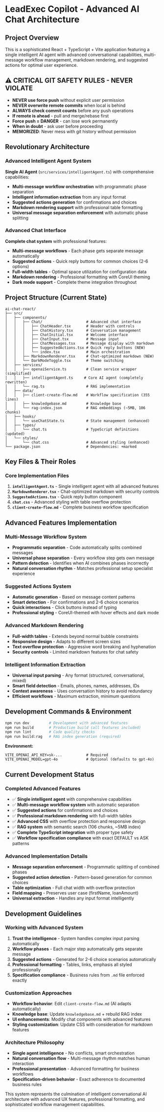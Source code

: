 # LeadExec Copilot - Advanced AI Chat Architecture

## Project Overview
This is a sophisticated React + TypeScript + Vite application featuring a single intelligent AI agent with advanced conversational capabilities, multi-message workflow management, markdown rendering, and suggested actions for optimal user experience.

## ⚠️ CRITICAL GIT SAFETY RULES - NEVER VIOLATE
- **NEVER use force push** without explicit user permission
- **NEVER overwrite remote commits** when local is behind
- **ALWAYS check commit counts** before any push operations
- **If remote is ahead** - pull and merge/rebase first
- **Force push = DANGER** - can lose work permanently
- **When in doubt** - ask user before proceeding
- **MEMORIZED**: Never mess with git history without permission

## Revolutionary Architecture

### Advanced Intelligent Agent System
**Single AI Agent** (`src/services/intelligentAgent.ts`) with comprehensive capabilities:
- **Multi-message workflow orchestration** with programmatic phase separation
- **Intelligent information extraction** from any input format
- **Suggested actions generation** for confirmations and choices
- **Markdown rendering support** with professional table formatting
- **Universal message separation enforcement** with automatic phase splitting

### Advanced Chat Interface
**Complete chat system** with professional features:
- **Multi-message workflows** - Each phase gets separate message automatically
- **Suggested actions** - Quick reply buttons for common choices (2-6 options)
- **Full-width tables** - Optimal space utilization for configuration data
- **Markdown rendering** - Professional formatting with CoreUI theming
- **Dark mode support** - Complete theme integration throughout

## Project Structure (Current State)

```
ai-chat-react/
├── src/
│   ├── components/
│   │   ├── Chat/                    # Advanced chat interface
│   │   │   ├── ChatHeader.tsx       # Header with controls
│   │   │   ├── ChatHistory.tsx      # Conversation management
│   │   │   ├── ChatInitial.tsx      # Welcome interface  
│   │   │   ├── ChatInput.tsx        # Message input
│   │   │   ├── ChatMessages.tsx     # Message display with markdown
│   │   │   ├── SuggestedActions.tsx # Quick reply buttons (NEW)
│   │   │   └── index.tsx            # Main orchestration
│   │   ├── MarkdownRenderer.tsx     # Chat-optimized markdown (NEW)
│   │   └── DarkModeToggle.tsx       # Theme switching
│   ├── services/
│   │   ├── openaiService.ts         # Clean service wrapper (simplified)
│   │   ├── intelligentAgent.ts     # Core AI agent (completely rewritten)
│   │   └── rag.ts                   # RAG implementation
│   ├── data/
│   │   ├── client-create-flow.md    # Workflow specification (355 lines)
│   │   ├── knowledgebase.md         # Knowledge base
│   │   └── rag-index.json           # RAG embeddings (~5MB, 106 chunks)
│   ├── hooks/
│   │   └── useChatState.ts          # State management (enhanced)
│   ├── types/
│   │   └── chat.ts                  # TypeScript definitions (updated)
│   └── styles/
│       └── chat.css                 # Advanced styling (enhanced)
└── package.json                     # Dependencies: +marked
```

## Key Files & Their Roles

### Core Implementation Files
1. **`intelligentAgent.ts`** - Single intelligent agent with all advanced features
2. **`MarkdownRenderer.tsx`** - Chat-optimized markdown with security controls
3. **`SuggestedActions.tsx`** - Quick reply button component
4. **`chat.css`** - Advanced styling with table overflow protection
5. **`client-create-flow.md`** - Complete business workflow specification

## Advanced Features Implementation

### Multi-Message Workflow System
- **Programmatic separation** - Code automatically splits combined messages
- **Universal phase separation** - Every workflow step gets own message
- **Pattern detection** - Identifies when AI combines phases incorrectly
- **Natural conversation rhythm** - Matches professional setup specialist experience

### Suggested Actions System
- **Automatic generation** - Based on message content patterns
- **Smart detection** - For confirmations and 2-6 choice scenarios
- **Quick interactions** - Click buttons instead of typing
- **Professional styling** - CoreUI-themed with hover effects and dark mode

### Advanced Markdown Rendering  
- **Full-width tables** - Extends beyond normal bubble constraints
- **Responsive design** - Adapts to different screen sizes
- **Text overflow protection** - Aggressive word breaking and hyphenation
- **Security controls** - Limited markdown features for chat safety

### Intelligent Information Extraction
- **Universal input parsing** - Any format (structured, conversational, mixed)
- **Smart field detection** - Emails, phones, names, addresses, IDs
- **Context awareness** - Uses conversation history to avoid redundancy
- **Efficient workflows** - Maximum extraction, minimum questions

## Development Commands & Environment

```bash
npm run dev         # Development with advanced features
npm run build       # Production build (all features included)
npm run lint        # Code quality checks  
npm run build:rag   # RAG index generation (required)
```

**Environment:**
```env
VITE_OPENAI_API_KEY=sk-...           # Required
VITE_OPENAI_MODEL=gpt-4o             # Optional (defaults to gpt-4o)
```

## Current Development Status

### Completed Advanced Features
- ✅ **Single intelligent agent** with comprehensive capabilities
- ✅ **Multi-message workflow system** with automatic separation
- ✅ **Suggested actions** for confirmations and choices
- ✅ **Professional markdown rendering** with full-width tables
- ✅ **Advanced CSS** with overflow protection and responsive design
- ✅ **RAG system** with semantic search (106 chunks, ~5MB index)
- ✅ **Complete TypeScript integration** with proper type safety
- ✅ **Workflow specification compliance** with exact DEFAULT vs ASK patterns

### Advanced Implementation Details
- **Message separation enforcement** - Programmatic splitting of combined phases
- **Suggested action detection** - Pattern-based generation for common choices  
- **Table optimization** - Full chat width with overflow protection
- **Field mapping** - Preserves user case (firstName, loanAmount) 
- **Universal extraction** - Handles any input format intelligently

## Development Guidelines

### Working with Advanced System
1. **Trust the intelligence** - System handles complex input parsing automatically
2. **Workflow phases** - Each major step automatically gets separate message  
3. **Suggested actions** - Generated for 2-6 choice scenarios automatically
4. **Professional formatting** - Tables, links, emphasis all styled professionally
5. **Specification compliance** - Business rules from `.md` file enforced exactly

### Customization Approaches
- **Workflow behavior**: Edit `client-create-flow.md` (AI adapts automatically)
- **Knowledge base**: Update `knowledgebase.md` + rebuild RAG index
- **UI enhancements**: Modify chat components with advanced features
- **Styling customization**: Update CSS with consideration for markdown features

### Architecture Philosophy
- **Single agent intelligence** - No conflicts, smart orchestration
- **Natural conversation flow** - Multi-message rhythm matches human interaction
- **Professional presentation** - Advanced formatting for business workflows
- **Specification-driven behavior** - Exact adherence to documented business rules

This system represents the culmination of intelligent conversational AI architecture with advanced UX features, professional formatting, and sophisticated workflow management capabilities.